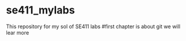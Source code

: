 # se411_mylabs
 This repository for my sol of SE411 labs
#first chapter is about git 
we will lear more 
